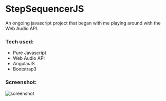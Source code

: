 # StepSequencerJS
An ongoing javascript project that began with me playing around with the Web Audio API.

### Tech used:
- Pure Javascript
- Web Audio API
- AngularJS
- Bootstrap3

### Screenshot:
![screenshot](https://raw.githubusercontent.com/jmi0/StepSequencerJS/master/img/screenshot.png)
